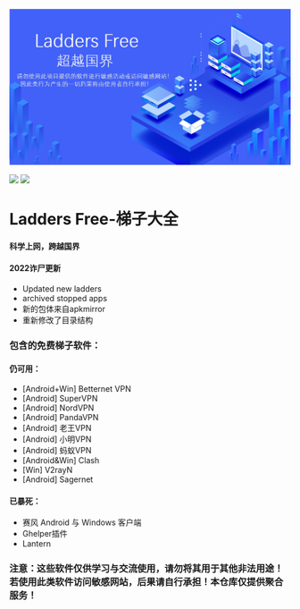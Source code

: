 <p align="center">
  <img src="https://raw.githubusercontent.com/JimHans/Ladders-Free/master/ladders.jpg">
  </p>
  <p align="left">
<img src="https://img.shields.io/badge/Version-143-red.svg?style=flat-square">
<img src="https://img.shields.io/badge/language-中文-green.svg?style=flat-square">
</p>

# Ladders Free-梯子大全
#### 科学上网，跨越国界

#### 2022诈尸更新
- Updated new ladders
- archived stopped apps
- 新的包体来自apkmirror
- 重新修改了目录结构

### 包含的免费梯子软件：
#### 仍可用：
- [Android+Win] Betternet VPN
- [Android] SuperVPN
- [Android] NordVPN
- [Android] PandaVPN
- [Android] 老王VPN
- [Android] 小明VPN
- [Android] 蚂蚁VPN
- [Android&Win] Clash
- [Win] V2rayN
- [Android] Sagernet
#### 已暴死：
- 赛风 Android 与 Windows 客户端
- Ghelper插件
- Lantern

### 注意：这些软件仅供学习与交流使用，请勿将其用于其他非法用途！若使用此类软件访问敏感网站，后果请自行承担！本仓库仅提供聚合服务！

